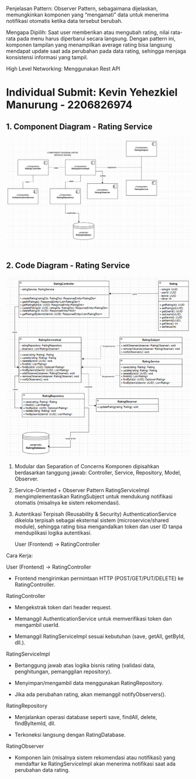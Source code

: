 Penjelasan Pattern:
Observer Pattern, sebagaimana dijelaskan, memungkinkan komponen yang “mengamati” data untuk menerima notifikasi otomatis ketika data tersebut berubah.

Mengapa Dipilih:
Saat user memberikan atau mengubah rating, nilai rata-rata pada menu harus diperbarui secara langsung. Dengan pattern ini, komponen tampilan yang menampilkan average rating bisa langsung mendapat update saat ada perubahan pada data rating, sehingga menjaga konsistensi informasi yang tampil.

High Level Networking: Menggunakan Rest API

# Individual Submit: Kevin Yehezkiel Manurung - 2206826974
## 1. Component Diagram - Rating Service
![Component Diagram](image/rizzerve-a17-rating-service-component-diagram.png)

## 2. Code Diagram - Rating Service
![Component Diagram](image/rizzerve-a17-rating-service-code-diagram.png)

1. Modular dan Separation of Concerns
   Komponen dipisahkan berdasarkan tanggung jawab: Controller, Service, Repository, Model, Observer.



2. Service-Oriented + Observer Pattern
   RatingServiceImpl mengimplementasikan RatingSubject untuk mendukung notifikasi otomatis (misalnya ke sistem rekomendasi).


3. Autentikasi Terpisah (Reusability & Security)
   AuthenticationService dikelola terpisah sebagai eksternal sistem (microservice/shared module), sehingga rating bisa mengandalkan token dan user ID tanpa menduplikasi logika autentikasi.

   User (Frontend) → RatingController

Cara Kerja:

User (Frontend) → RatingController
- Frontend mengirimkan permintaan HTTP (POST/GET/PUT/DELETE) ke RatingController.

RatingController

- Mengekstrak token dari header request.

- Memanggil AuthenticationService untuk memverifikasi token dan mengambil userId.

- Memanggil RatingServiceImpl sesuai kebutuhan (save, getAll, getById, dll.).

RatingServiceImpl

- Bertanggung jawab atas logika bisnis rating (validasi data, penghitungan, pemanggilan repository).

- Menyimpan/mengambil data menggunakan RatingRepository.

- Jika ada perubahan rating, akan memanggil notifyObservers().

RatingRepository

- Menjalankan operasi database seperti save, findAll, delete, findByItemId, dll.

- Terkoneksi langsung dengan RatingDatabase.

RatingObserver

- Komponen lain (misalnya sistem rekomendasi atau notifikasi) yang mendaftar ke RatingServiceImpl akan menerima notifikasi saat ada perubahan data rating.